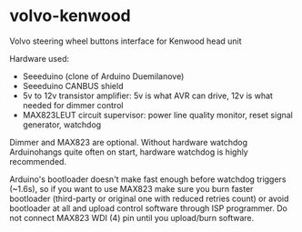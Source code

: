 volvo-kenwood
=============

Volvo steering wheel buttons interface for Kenwood head unit

Hardware used:
- Seeeduino (clone of Arduino Duemilanove)
- Seeeduino CANBUS shield
- 5v to 12v transistor amplifier: 5v is what AVR can drive, 12v is what needed for dimmer control
- MAX823LEUT circuit supervisor: power line quality monitor, reset signal generator, watchdog

Dimmer and MAX823 are optional. Without hardware watchdog Arduinohangs quite often on
start, hardware watchdog is highly recommended.

Arduino's bootloader doesn't make fast enough before watchdog triggers (~1.6s), so if you
want to use MAX823 make sure you burn faster bootloader (third-party or original one with
reduced retries count) or avoid bootloader at all and upload control software through ISP
programmer. Do not connect MAX823 WDI (4) pin until you upload/burn software.
